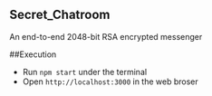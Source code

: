 ## Secret_Chatroom
An end-to-end 2048-bit RSA encrypted messenger

##Execution
* Run `npm start` under the terminal
* Open `http://localhost:3000` in the web broser
